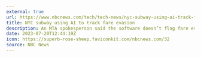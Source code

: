 ```yaml
---
external: true
url: https://www.nbcnews.com/tech/tech-news/nyc-subway-using-ai-track-fare-evasion-rcna93045
title: NYC subway using AI to track fare evasion
description: An MTA spokesperson said the software doesn’t flag fare evaders to New York police but declined to comment on whether that policy could change.
date: 2023-07-20T12:44:19Z
icon: https://superb-rose-sheep.faviconkit.com/nbcnews.com/32
source: NBC News
---
```

